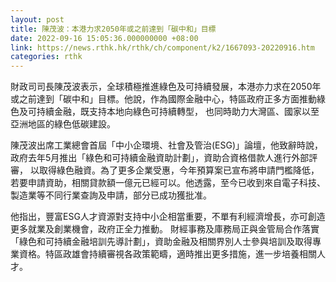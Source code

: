 ```yaml
---
layout: post
title: 陳茂波：本港力求2050年或之前達到「碳中和」目標
date: 2022-09-16 15:05:36.000000000 +08:00
link: https://news.rthk.hk/rthk/ch/component/k2/1667093-20220916.htm
categories: rthk
---
```


財政司司長陳茂波表示，全球積極推進綠色及可持續發展，本港亦力求在2050年或之前達到「碳中和」目標。他說，作為國際金融中心，特區政府正多方面推動綠色及可持續金融，既支持本地向綠色可持續轉型， 也同時助力大灣區、國家以至亞洲地區的綠色低碳建設。

陳茂波出席工業總會首屆「中小企環境、社會及管治(ESG)」論壇，他致辭時說，政府去年5月推出「綠色和可持續金融資助計劃」，資助合資格借款人進行外部評審， 以取得綠色融資。為了更多企業受惠，今年預算案已宣布將申請門檻降低，若要申請資助，相關貸款額一億元已經可以。他透露，至今已收到來自電子科技、製造業等不同行業查詢及申請，部分已成功獲批准。

他指出，豐富ESG人才資源對支持中小企相當重要，不單有利經濟增長，亦可創造更多就業及創業機會，政府正全力推動。 財經事務及庫務局正與金管局合作落實「綠色和可持續金融培訓先導計劃」，資助金融及相關界別人士參與培訓及取得專業資格。特區政雄會持續審視各政策範疇，適時推出更多措施，進一步培養相關人才。
